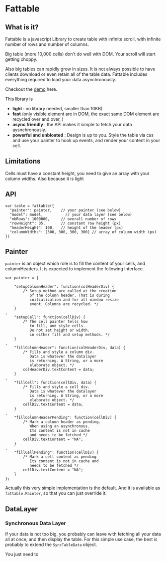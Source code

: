 # Fattable


## What is it?

Fattable is a javascript Library to create table with infinite scroll, with infinite number of rows and number of columns.

Big table (more 10,000 cells) don't do well with DOM.
Your scroll will start getting choppy.

Also big tables can rapidly grow in sizes. It is not always possible to have clients download or even retain all of the table data. Fattable includes everything required to load your data asynchronously.

Checkout the [demo](http://fulmicoton.com/fattable/index.html) here.


This library is

 - **light** : no library needed, smaller than 10KB)
 - **fast** (only visible element are in DOM, the exact same DOM element are recycled over and over, )
 - **async friendly** : the API makes it simple to fetch your data aysnchronously.
 - **powerful and unbloated** : Design is up to you. Style the table via
 css and use your painter to hook up events, and render your content in your cell.

## Limitations

Cells must have a constant height, you need to give an array with your column widths. Also because it is light


## API

    var table = fattable({
      "painter": painter,    // your painter (see below)
      "model": model,          // your data layer (see below)
      "nbRows": 1000000,     // overall number of rows
      "rowHeight": 35,       // constant row height (px)
      "headerHeight": 100,   // height of the header (px)
      "columnWidths": [300, 300, 300, 300] // array of column width (px) 
    })  

## Painter

``painter`` is an object which role is to fill the content of your cells, and columnHeaders. It is expected to implement the following interface.
    
    var painter = {
        
        "setupColumnHeader": function(colHeaderDiv) {
            /* Setup method are called at the creation
               of the column header. That is during
               initialization and for all window resize
               event. Columns are recycled. */
        }
    ,
        "setupCell": function(cellDiv) {
            /* The cell painter tells how 
               to fill, and style cells.
               Do not set height or width.
               in either fill and setup methods. */
        }
    ,
        "fillColumnHeader": function(colHeaderDiv, data) {
            /* Fills and style a column div.
               Data is whatever the datalayer
               is returning. A String, or a more
               elaborate object. */
            colHeaderDiv.textContent = data;
        }
    ,
        "fillCell": function(cellDiv, data) {
            /* Fills and style a cell div.
               Data is whatever the datalayer
               is returning. A String, or a more
               elaborate object. */
            cellDiv.textContent = data;
        }
    ,
        "fillColumnHeaderPending": function(cellDiv) {
            /* Mark a column header as pending.
               When using an asynchronous.
               Its content is not in cache
               and needs to be fetched */
            cellDiv.textContent = "NA";
        }
    ,
        "fillCellPending": function(cellDiv) {
            /* Mark a cell content as pending
               Its content is not in cache and 
               needs to be fetched */
            cellDiv.textContent = "NA";
        }
    };
    

Actually this very simple implementation is the default.
And it is available as ``fattable.Painter``, so that you can just
override it.


## DataLayer

### Synchronous Data Layer

If your data is not too big, you probably can leave with fetching all your data all at once, and then display the table.
For this simple use case, the best is probably to extend the ``SyncTableData``
object.

You just need to 